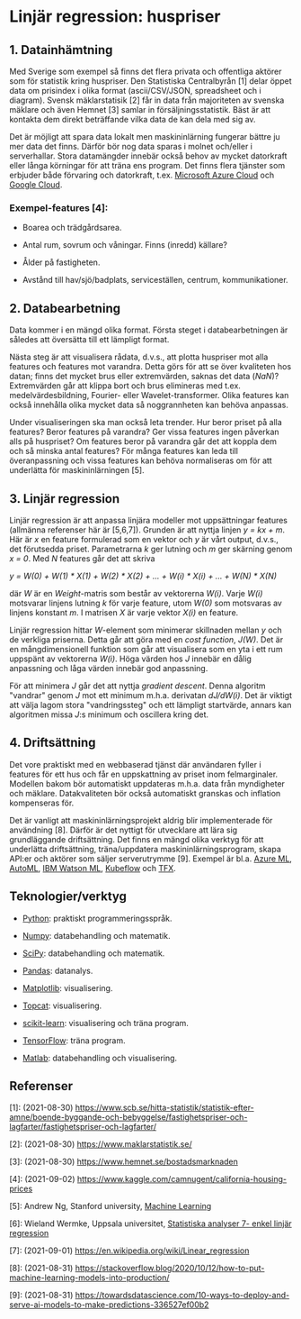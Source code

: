 # Linjär regression: huspriser

## 1. Datainhämtning 

Med Sverige som exempel så finns det flera privata och offentliga aktörer som för statistik kring huspriser. Den Statistiska Centralbyrån [1] delar öppet data om prisindex i olika format (ascii/CSV/JSON, spreadsheet och i diagram). Svensk mäklarstatisik [2] får in data från majoriteten av svenska mäklare och även Hemnet [3] samlar in försäljningsstatistik. Bäst är att kontakta dem direkt beträffande vilka data de kan dela med sig av.

Det är möjligt att spara data lokalt men maskininlärning fungerar bättre ju mer data det finns. Därför bör nog data sparas i molnet och/eller i serverhallar. Stora datamängder innebär också behov av mycket datorkraft eller långa körningar för att träna ens program. Det finns flera tjänster som erbjuder både förvaring och datorkraft, t.ex. [Microsoft Azure Cloud](https://azure.microsoft.com/) och [Google Cloud](https://cloud.google.com/).

### Exempel-features [4]: 

- Boarea och trädgårdsarea.

- Antal rum, sovrum och våningar. Finns (inredd) källare?

- Ålder på fastigheten.

- Avstånd till hav/sjö/badplats, serviceställen, centrum, kommunikationer.

## 2. Databearbetning

Data kommer i en mängd olika format. Första steget i databearbetningen är således att översätta till ett lämpligt format.

Nästa steg är att visualisera rådata, d.v.s., att plotta huspriser mot alla features och features mot varandra. Detta görs för att se över kvaliteten hos datan; finns det mycket brus eller extremvärden, saknas det data (*NaN*)? Extremvärden går att klippa bort och brus elimineras med t.ex. medelvärdesbildning, Fourier- eller Wavelet-transformer. Olika features kan också innehålla olika mycket data så noggrannheten kan behöva anpassas.

Under visualiseringen ska man också leta trender. Hur beror priset på alla features? Beror features på varandra? Ger vissa features ingen påverkan alls på huspriset? Om features beror på varandra går det att koppla dem och så minska antal features? För många features kan leda till överanpassning och vissa features kan behöva normaliseras om för att underlätta för maskininlärningen [5].

## 3. Linjär regression

Linjär regression är att anpassa linjära modeller mot uppsättningar features (allmänna referenser här är [5,6,7]). Grunden är att nyttja linjen *y = kx + m*. Här är *x* en feature formulerad som en vektor och *y* är vårt output, d.v.s., det förutsedda priset. Parametrarna *k* ger lutning och *m* ger skärning genom *x = 0*. Med *N* features går det att skriva

*y = W(0) + W(1) * X(1) + W(2) * X(2) + ... + W(i) * X(i) + ... + W(N) * X(N)*

där *W* är en *Weight*-matris som består av vektorerna *W(i)*. Varje *W(i)* motsvarar linjens lutning *k* för varje feature, utom *W(0)* som motsvaras av linjens konstant *m*. I matrisen *X* är varje vektor *X(i)* en feature.

Linjär regression hittar *W*-element som minimerar skillnaden mellan *y* och de verkliga priserna. Detta går att göra med en *cost function*, *J(W)*. Det är en mångdimensionell funktion som går att visualisera som en yta i ett rum uppspänt av vektorerna *W(i)*. Höga värden hos *J* innebär en dålig anpassning och låga värden innebär god anpassning.

För att minimera *J* går det att nyttja *gradient descent*. Denna algoritm "vandrar" genom *J* mot ett minimum m.h.a. derivatan *dJ/dW(i)*. Det är viktigt att välja lagom stora "vandringssteg" och ett lämpligt startvärde, annars kan algoritmen missa *J*:s minimum och oscillera kring det.

## 4. Driftsättning

Det vore praktiskt med en webbaserad tjänst där användaren fyller i features för ett hus och får en uppskattning av priset inom felmarginaler. Modellen bakom bör automatiskt uppdateras m.h.a. data från myndigheter och mäklare. Datakvaliteten bör också automatiskt granskas och inflation kompenseras för.

Det är vanligt att maskininlärningsprojekt aldrig blir implementerade för användning [8]. Därför är det nyttigt för utvecklare att lära sig grundläggande driftsättning. Det finns en mängd olika verktyg för att underlätta driftsättning, träna/uppdatera maskininlärningsprogram, skapa API:er och aktörer som säljer serverutrymme [9]. Exempel är bl.a. [Azure ML](https://azure.microsoft.com/en-gb/services/machine-learning/), [AutoML](https://www.automl.org/), [IBM Watson ML](https://cloud.ibm.com/apidocs/machine-learning), [Kubeflow](https://www.kubeflow.org/) och [TFX](https://www.tensorflow.org/tfx/).

## Teknologier/verktyg

- [Python](https://www.python.org/): praktiskt programmeringsspråk.

- [Numpy](https://numpy.org/): databehandling och matematik.

- [SciPy](https://www.scipy.org/): databehandling och matematik.

- [Pandas](https://pandas.pydata.org/): datanalys.

- [Matplotlib](https://matplotlib.org/): visualisering.

- [Topcat](http://www.star.bris.ac.uk/~mbt/topcat/): visualisering.

- [scikit-learn](https://scikit-learn.org/): visualisering och träna program.

- [TensorFlow](https://www.tensorflow.org/): träna program.

- [Matlab](https://matlab.mathworks.com/): databehandling och visualisering.

## Referenser

[1]: (2021-08-30) https://www.scb.se/hitta-statistik/statistik-efter-amne/boende-byggande-och-bebyggelse/fastighetspriser-och-lagfarter/fastighetspriser-och-lagfarter/

[2]: (2021-08-30) https://www.maklarstatistik.se/

[3]: (2021-08-30) https://www.hemnet.se/bostadsmarknaden

[4]: (2021-09-02) https://www.kaggle.com/camnugent/california-housing-prices

[5]: Andrew Ng, Stanford university, [Machine Learning](https://www.coursera.org/learn/machine-learning?)

[6]: Wieland Wermke, Uppsala universitet, [Statistiska analyser 7- enkel linjär regression](https://media.medfarm.uu.se/play/attachmentfile/video/4787/video.pdf)

[7]: (2021-09-01) https://en.wikipedia.org/wiki/Linear_regression

[8]: (2021-08-31) https://stackoverflow.blog/2020/10/12/how-to-put-machine-learning-models-into-production/

[9]: (2021-08-31) https://towardsdatascience.com/10-ways-to-deploy-and-serve-ai-models-to-make-predictions-336527ef00b2
